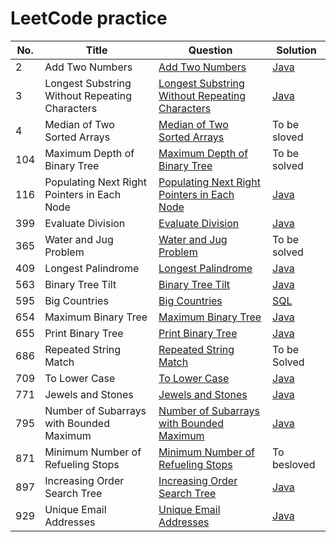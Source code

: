 # LeetCode practice 
| No.  | Title       | Question      | Solution|
| ---- | ----------- | ------------- | ------- |
|2|Add Two Numbers|[Add Two Numbers](https://leetcode.com/problems/add-two-numbers) | [Java](https://github.com/falcoe/leetcode/blob/master/AddTwoNumbers/AddTwoNumbers.java)|
|3|Longest Substring Without Repeating Characters|[Longest Substring Without Repeating Characters](https://leetcode.com/problems/longest-substring-without-repeating-characters)|[Java](https://github.com/falcoe/leetcode/blob/master/LongestSubstringWithoutRepeatingCharacters/LongestSubstring.java)|
|4|Median of Two Sorted Arrays|[Median of Two Sorted Arrays](https://leetcode.com/problems/median-of-two-sorted-arrays)|To be sloved|
|104|Maximum Depth of Binary Tree|[Maximum Depth of Binary Tree](https://leetcode.com/problems/maximum-depth-of-binary-tree)|To be solved|
|116|Populating Next Right Pointers in Each Node|[Populating Next Right Pointers in Each Node](https://leetcode.com/problems/populating-next-right-pointers-in-each-node)|[Java](https://github.com/falcoe/leetcode/blob/master/PopulatingNextRightPointersinEachNode/Solution.java)|
|399|Evaluate Division|[Evaluate Division](https://leetcode.com/problems/evaluate-division)|[Java](https://github.com/falcoe/leetcode/blob/master/EvaluateDivision/Solution.java)|
|365|Water and Jug Problem|[Water and Jug Problem](https://leetcode.com/problems/water-and-jug-problem)|To be solved|
|409|Longest Palindrome|[Longest Palindrome](https://leetcode.com/problems/longest-palindrome)|[Java](https://github.com/falcoe/leetcode/blob/master/LongestPalindrome/Solution.java)|
|563|Binary Tree Tilt|[Binary Tree Tilt](https://leetcode.com/problems/binary-tree-tilt) | [Java](https://github.com/falcoe/leetcode/blob/master/BinaryTreeTilt/Solution.java)|
|595|Big Countries|[Big Countries](https://leetcode.com/problems/big-countries)|[SQL](https://github.com/falcoe/leetcode/blob/master/BigCountries/Solution.sql)|
|654|Maximum Binary Tree|[Maximum Binary Tree](https://leetcode.com/problems/maximum-binary-tree)|[Java](https://github.com/falcoe/leetcode/blob/master/MaximumBinaryTree/Solution.java)|
|655|Print Binary Tree|[Print Binary Tree](https://leetcode.com/problems/print-binary-tree)|[Java](https://github.com/falcoe/leetcode/blob/master/PrintBinaryTree/Solution.java)|
|686|Repeated String Match|[Repeated String Match](https://leetcode.com/problems/repeated-string-match)|To be Solved|
|709|To Lower Case|[To Lower Case](https://leetcode.com/problems/to-lower-case)|[Java](https://github.com/falcoe/leetcode/blob/master/ToLowerCase/Solution.java)|
|771|Jewels and Stones|[Jewels and Stones](https://leetcode.com/problems/jewels-and-stones)|[Java](https://github.com/falcoe/leetcode/blob/master/JewelsAndStones/Solution.java)|
|795|Number of Subarrays with Bounded Maximum|[Number of Subarrays with Bounded Maximum](https://leetcode.com/problems/number-of-subarrays-with-bounded-maximum)|[Java](https://github.com/falcoe/leetcode/blob/master/NumberofSubarrayswithBoundedMaximum/Solution.java)|
|871|Minimum Number of Refueling Stops|[Minimum Number of Refueling Stops](https://leetcode.com/problems/minimum-number-of-refueling-stops)|To besloved|
|897|Increasing Order Search Tree|[Increasing Order Search Tree](https://leetcode.com/problems/increasing-order-search-tree)|[Java](https://github.com/falcoe/leetcode/blob/master/IncreasingOrderSearchTree/Solution.java)|
|929|Unique Email Addresses|[Unique Email Addresses](https://leetcode.com/problems/unique-email-addresses)|[Java](https://github.com/falcoe/leetcode/blob/master/UniqueEmailAddress/Solution.java)|

